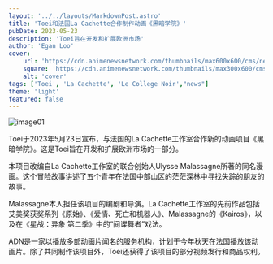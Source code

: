 ```yaml
---
layout: '../../layouts/MarkdownPost.astro'
title: 'Toei和法国La Cachette合作制作动画《黑暗学院》'
pubDate: 2023-05-23
description: 'Toei旨在开发和扩展欧洲市场'
author: 'Egan Loo'
cover:
    url: 'https://cdn.animenewsnetwork.com/thumbnails/max600x600/cms/news.6/198354/lecollegenoir_sub1.jpg'
    square: 'https://cdn.animenewsnetwork.com/thumbnails/max300x600/cms/news.6/198354/lecollegenoir_main.jpg'
    alt: 'cover'
tags: ['Toei', 'La Cachette', 'Le College Noir',"news"]
theme: 'light'
featured: false
---
```

![image01](https://cdn.animenewsnetwork.com/thumbnails/max600x600/cms/news.6/198354/lecollegenoir_sub1.jpg)

Toei于2023年5月23日宣布，与法国的La Cachette工作室合作新的动画项目《黑暗学院》。这是Toei旨在开发和扩展欧洲市场的一部分。

本项目改编自La Cachette工作室的联合创始人Ulysse Malassagne所著的同名漫画。这个冒险故事讲述了五个青年在法国中部山区的茫茫深林中寻找失踪的朋友的故事。

Malassagne本人担任该项目的编剧和导演。La Cachette工作室的先前作品包括艾美奖获奖系列《原始》、《爱情、死亡和机器人》、Malassagne的《Kairos》，以及在《星战：异象 第二季》中的“间谍舞者”戏法。

ADN是一家以播放多部动画片闻名的服务机构，计划于今年秋天在法国播放该动画片。除了共同制作该项目外，Toei还获得了该项目的部分视频发行和商品权利。